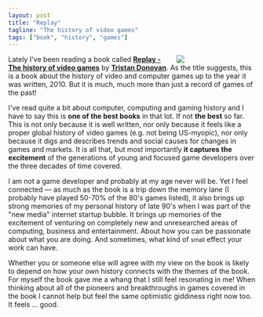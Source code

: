 ```yaml
---
layout: post
title: "Replay"
tagline: "The history of video games"
tags: ["book", "history", "games"]
---
```


<div style="margin: 0 10px; width: 30%; float: right;">
<a href="http://www.librarything.com/work/10131364"><img src="{{site.url}}/assets/posts/replay-book-cover.jpg"></a>
</div>

Lately I've been reading a book called [**Replay - The history of
video games**](http://www.librarything.com/work/10131364) by
[**Tristan Donovan**](http://www.tristandonovan.com/). As the title
suggests, this is a book about the history of video and computer games
up to the year it was written, 2010. But it is much, much more than
just a record of games of the past!

I've read quite a bit about computer, computing and gaming history and
I have to say this is **one of the best books** in that lot. If not
**the best** so far. This is not only because it is well written, nor
only because it feels like a proper global history of video games
(e.g. not being US-myopic), nor only because it digs and describes
trends and social causes for changes in games and markets. It is all
that, but most importantly **it captures the excitement** of the
generations of young and focused game developers over the three
decades of time covered.

I am not a game developer and probably at my age never will be. Yet I
feel connected — as much as the book is a trip down the memory lane (I
probably have played 50-70% of the 80's games listed), it also brings
up strong memories of my personal history of late 90's when I was part
of the "new media" internet startup bubble. It brings up memories of
the excitement of venturing on completely new and unresearched areas
of computing, business and entertainment. About how you can be
passionate about what you are doing. And sometimes, what kind of
<small>small</small> effect your work can have.

Whether you or someone else will agree with my view on the book is
likely to depend on how your own history connects with the themes of
the book. For myself the book gave me a whang that I still feel
resonating in me! When thinking about all of the pioneers and
breakthroughs in games covered in the book I cannot help but feel the
same optimistic giddiness right now too. It feels … good.
